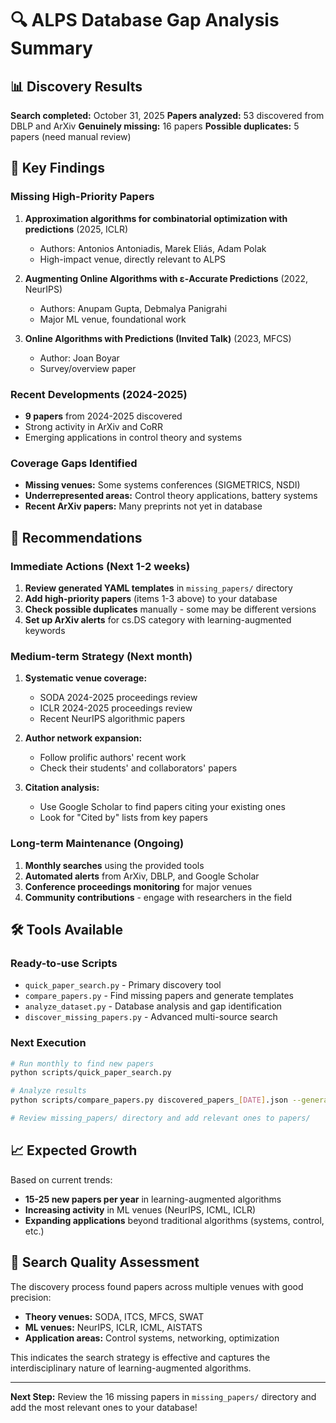 # 🔍 ALPS Database Gap Analysis Summary

## 📊 Discovery Results

**Search completed:** October 31, 2025 **Papers analyzed:** 53 discovered from DBLP and ArXiv
**Genuinely missing:** 16 papers **Possible duplicates:** 5 papers (need manual review)

## 🎯 Key Findings

### Missing High-Priority Papers

1. **Approximation algorithms for combinatorial optimization with predictions** (2025, ICLR)
   - Authors: Antonios Antoniadis, Marek Eliás, Adam Polak
   - High-impact venue, directly relevant to ALPS

2. **Augmenting Online Algorithms with ε-Accurate Predictions** (2022, NeurIPS)
   - Authors: Anupam Gupta, Debmalya Panigrahi
   - Major ML venue, foundational work

3. **Online Algorithms with Predictions (Invited Talk)** (2023, MFCS)
   - Author: Joan Boyar
   - Survey/overview paper

### Recent Developments (2024-2025)

- **9 papers** from 2024-2025 discovered
- Strong activity in ArXiv and CoRR
- Emerging applications in control theory and systems

### Coverage Gaps Identified

- **Missing venues:** Some systems conferences (SIGMETRICS, NSDI)
- **Underrepresented areas:** Control theory applications, battery systems
- **Recent ArXiv papers:** Many preprints not yet in database

## 🚀 Recommendations

### Immediate Actions (Next 1-2 weeks)

1. **Review generated YAML templates** in `missing_papers/` directory
2. **Add high-priority papers** (items 1-3 above) to your database
3. **Check possible duplicates** manually - some may be different versions
4. **Set up ArXiv alerts** for cs.DS category with learning-augmented keywords

### Medium-term Strategy (Next month)

1. **Systematic venue coverage:**
   - SODA 2024-2025 proceedings review
   - ICLR 2024-2025 proceedings review
   - Recent NeurIPS algorithmic papers

2. **Author network expansion:**
   - Follow prolific authors' recent work
   - Check their students' and collaborators' papers

3. **Citation analysis:**
   - Use Google Scholar to find papers citing your existing ones
   - Look for "Cited by" lists from key papers

### Long-term Maintenance (Ongoing)

1. **Monthly searches** using the provided tools
2. **Automated alerts** from ArXiv, DBLP, and Google Scholar
3. **Conference proceedings monitoring** for major venues
4. **Community contributions** - engage with researchers in the field

## 🛠️ Tools Available

### Ready-to-use Scripts

- `quick_paper_search.py` - Primary discovery tool
- `compare_papers.py` - Find missing papers and generate templates
- `analyze_dataset.py` - Database analysis and gap identification
- `discover_missing_papers.py` - Advanced multi-source search

### Next Execution

```bash
# Run monthly to find new papers
python scripts/quick_paper_search.py

# Analyze results
python scripts/compare_papers.py discovered_papers_[DATE].json --generate-yaml

# Review missing_papers/ directory and add relevant ones to papers/
```

## 📈 Expected Growth

Based on current trends:

- **15-25 new papers per year** in learning-augmented algorithms
- **Increasing activity** in ML venues (NeurIPS, ICML, ICLR)
- **Expanding applications** beyond traditional algorithms (systems, control, etc.)

## 🎯 Search Quality Assessment

The discovery process found papers across multiple venues with good precision:

- **Theory venues:** SODA, ITCS, MFCS, SWAT
- **ML venues:** NeurIPS, ICLR, ICML, AISTATS
- **Application areas:** Control systems, networking, optimization

This indicates the search strategy is effective and captures the interdisciplinary nature of
learning-augmented algorithms.

---

**Next Step:** Review the 16 missing papers in `missing_papers/` directory and add the most relevant
ones to your database!
